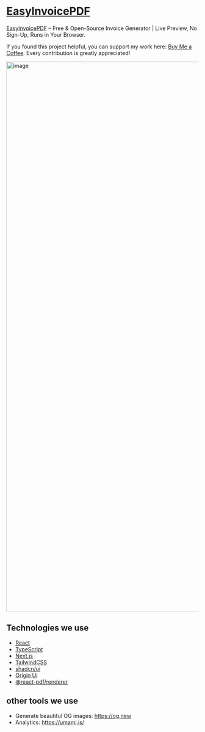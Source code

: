 # [EasyInvoicePDF](https://easyinvoicepdf.com)

[EasyInvoicePDF](https://easyinvoicepdf.com) – Free & Open-Source Invoice Generator | Live Preview, No Sign-Up, Runs in Your Browser.

If you found this project helpful, you can support my work here: [Buy Me a Coffee](https://buymeacoffee.com/vladsazon). Every contribution is greatly appreciated!

<img width="1440" alt="image" src="https://github.com/user-attachments/assets/9bc70941-4c2b-4c13-b264-38e3483a82c4" />

## Technologies we use

- [React](https://react.dev/)
- [TypeScript](https://www.typescriptlang.org/)
- [Next.js](https://nextjs.org/)
- [TailwindCSS](https://tailwindcss.com/)
- [shadcn/ui](https://ui.shadcn.com/)
- [Origin UI](https://originui.com/)
- [@react-pdf/renderer](https://github.com/diegomura/react-pdf)

## other tools we use

- Generate beautiful OG images: https://og.new
- Analytics: https://umami.is/
